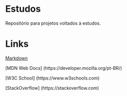 # Estudos
Repositório para projetos voltados à estudos. 

# Links
[Markdown](https://www.markdownguide.org)
<p>[MDN Web Docs] (https://developer.mozilla.org/pt-BR/)</p>
<p>[W3C School] (https://www.w3schools.com)</p>
<p>[StackOverflow] (https://stackoverflow.com)</p>
